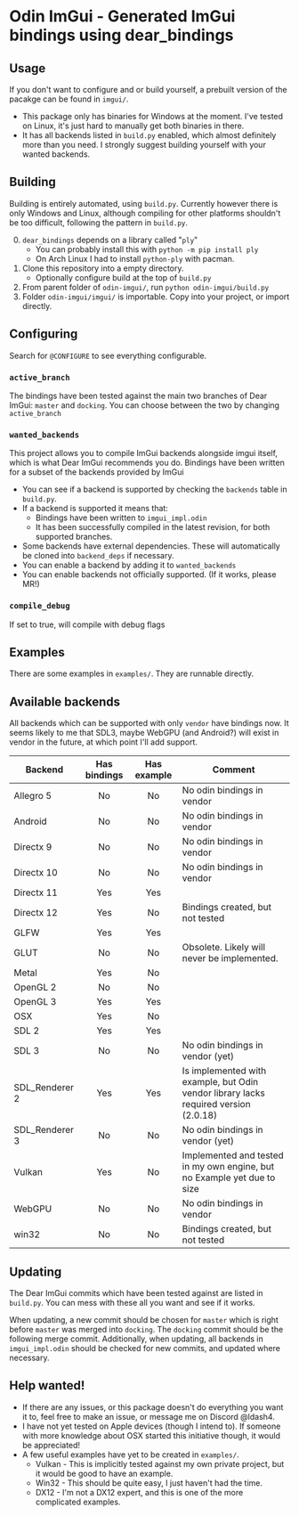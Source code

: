 # Odin ImGui - Generated ImGui bindings using dear_bindings

## Usage
If you don't want to configure and or build yourself, a prebuilt version of the pacakge can be found in `imgui/`.
 - This package only has binaries for Windows at the moment. I've tested on Linux, it's just hard to manually get both binaries in there.
 - It has all backends listed in `build.py` enabled, which almost definitely more than you need. I strongly suggest building yourself with your wanted backends.

## Building

Building is entirely automated, using `build.py`. Currently however there is only Windows and Linux, although compiling for other platforms shouldn't be too difficult, following the pattern in `build.py`.

 0. `dear_bindings` depends on a library called "`ply`"
	- You can probably install this with `python -m pip install ply`
	- On Arch Linux I had to install `python-ply` with pacman.
 1. Clone this repository into a empty directory.
	- Optionally configure build at the top of `build.py`
 2. From parent folder of `odin-imgui/`, run `python odin-imgui/build.py`
 3. Folder `odin-imgui/imgui/` is importable. Copy into your project, or import directly.

## Configuring

Search for `@CONFIGURE` to see everything configurable.

### `active_branch`
The bindings have been tested against the main two branches of Dear ImGui: `master` and `docking`.
You can choose between the two by changing `active_branch`

### `wanted_backends`
This project allows you to compile ImGui backends alongside imgui itself, which is what Dear ImGui recommends you do.
Bindings have been written for a subset of the backends provided by ImGui
 - You can see if a backend is supported by checking the `backends` table in `build.py`.
 - If a backend is supported it means that:
	- Bindings have been written to `imgui_impl.odin`
	- It has been successfully compiled in the latest revision, for both supported branches.
 - Some backends have external dependencies. These will automatically be cloned into `backend_deps` if necessary.
 - You can enable a backend by adding it to `wanted_backends`
 - You can enable backends not officially supported. (If it works, please MR!)

### `compile_debug`
If set to true, will compile with debug flags

## Examples

There are some examples in `examples/`. They are runnable directly.

## Available backends

All backends which can be supported with only `vendor` have bindings now.
It seems likely to me that SDL3, maybe WebGPU (and Android?) will exist in vendor in the future, at which point I'll add support.

| Backend        | Has bindings | Has example | Comment                                                                              |
|----------------|:------------:|:-----------:|--------------------------------------------------------------------------------------|
| Allegro 5      |      No      |     No      | No odin bindings in vendor                                                           |
| Android        |      No      |     No      | No odin bindings in vendor                                                           |
| Directx 9      |      No      |     No      | No odin bindings in vendor                                                           |
| Directx 10     |      No      |     No      | No odin bindings in vendor                                                           |
| Directx 11     |     Yes      |     Yes     |                                                                                      |
| Directx 12     |     Yes      |     No      | Bindings created, but not tested                                                     |
| GLFW           |     Yes      |     Yes     |                                                                                      |
| GLUT           |      No      |     No      | Obsolete. Likely will never be implemented.                                          |
| Metal          |     Yes      |     No      |                                                                                      |
| OpenGL 2       |      No      |     No      |                                                                                      |
| OpenGL 3       |     Yes      |     Yes     |                                                                                      |
| OSX            |     Yes      |     No      |                                                                                      |
| SDL 2          |     Yes      |     Yes     |                                                                                      |
| SDL 3          |      No      |     No      | No odin bindings in vendor (yet)                                                     |
| SDL_Renderer 2 |     Yes      |     Yes     | Is implemented with example, but Odin vendor library lacks required version (2.0.18) |
| SDL_Renderer 3 |      No      |     No      | No odin bindings in vendor (yet)                                                     |
| Vulkan         |     Yes      |     No      | Implemented and tested in my own engine, but no Example yet due to size              |
| WebGPU         |      No      |     No      | No odin bindings in vendor                                                           |
| win32          |      No      |     No      | Bindings created, but not tested                                                     |

## Updating

The Dear ImGui commits which have been tested against are listed in `build.py`.
You can mess with these all you want and see if it works.

When updating, a new commit should be chosen for `master` which is right before `master` was merged into `docking`. The `docking` commit should be the following merge commit.
Additionally, when updating, all backends in `imgui_impl.odin` should be checked for new commits, and updated where necessary.

## Help wanted!

 - If there are any issues, or this package doesn't do everything you want it to, feel free to make an issue, or message me on Discord @ldash4.
 - I have not yet tested on Apple devices (though I intend to). If someone with more knowledge about OSX started this initiative though, it would be appreciated!
 - A few useful examples have yet to be created in `examples/`.
	- Vulkan - This is implicitly tested against my own private project, but it would be good to have an example.
	- Win32 - This should be quite easy, I just haven't had the time.
	- DX12 - I'm not a DX12 expert, and this is one of the more complicated examples.
